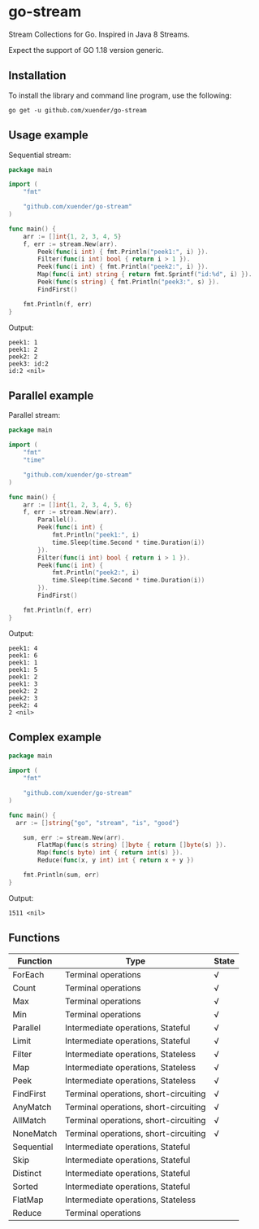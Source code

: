 # go-stream

Stream Collections for Go. Inspired in Java 8 Streams.

Expect the support of GO 1.18 version generic.

## Installation

To install the library and command line program, use the following:

```shell
go get -u github.com/xuender/go-stream
```

## Usage example

Sequential stream:

```go
package main

import (
	"fmt"

	"github.com/xuender/go-stream"
)

func main() {
	arr := []int{1, 2, 3, 4, 5}
	f, err := stream.New(arr).
		Peek(func(i int) { fmt.Println("peek1:", i) }).
		Filter(func(i int) bool { return i > 1 }).
		Peek(func(i int) { fmt.Println("peek2:", i) }).
		Map(func(i int) string { return fmt.Sprintf("id:%d", i) }).
		Peek(func(s string) { fmt.Println("peek3:", s) }).
		FindFirst()

	fmt.Println(f, err)
}
```

Output:

```shell
peek1: 1
peek1: 2
peek2: 2
peek3: id:2
id:2 <nil>
```

## Parallel example

Parallel stream:

```go
package main

import (
	"fmt"
	"time"

	"github.com/xuender/go-stream"
)

func main() {
	arr := []int{1, 2, 3, 4, 5, 6}
	f, err := stream.New(arr).
		Parallel().
		Peek(func(i int) {
			fmt.Println("peek1:", i)
			time.Sleep(time.Second * time.Duration(i))
		}).
		Filter(func(i int) bool { return i > 1 }).
		Peek(func(i int) {
			fmt.Println("peek2:", i)
			time.Sleep(time.Second * time.Duration(i))
		}).
		FindFirst()

	fmt.Println(f, err)
}
```

Output:

```shell
peek1: 4
peek1: 6
peek1: 1
peek1: 5
peek1: 2
peek1: 3
peek2: 2
peek2: 3
peek2: 4
2 <nil>
```

## Complex example

```go
package main

import (
	"fmt"

	"github.com/xuender/go-stream"
)

func main() {
  arr := []string{"go", "stream", "is", "good"}

	sum, err := stream.New(arr).
		FlatMap(func(s string) []byte { return []byte(s) }).
		Map(func(s byte) int { return int(s) }).
		Reduce(func(x, y int) int { return x + y })

	fmt.Println(sum, err)
}
```

Output:

```shell
1511 <nil>
```

## Functions

| Function | Type | State |
| - | - | - |
| ForEach | Terminal operations | √ |
| Count | Terminal operations | √ |
| Max | Terminal operations | √ |
| Min | Terminal operations | √ |
| Parallel | Intermediate operations, Stateful | √ |
| Limit | Intermediate operations, Stateful | √ |
| Filter | Intermediate operations, Stateless | √ |
| Map | Intermediate operations, Stateless | √ |
| Peek | Intermediate operations, Stateless | √ |
| FindFirst | Terminal operations, short-circuiting | √ |
| AnyMatch | Terminal operations, short-circuiting | √ |
| AllMatch | Terminal operations, short-circuiting | √ |
| NoneMatch | Terminal operations, short-circuiting | √  |
| Sequential | Intermediate operations, Stateful |   |
| Skip | Intermediate operations, Stateful |   |
| Distinct | Intermediate operations, Stateful |   |
| Sorted | Intermediate operations, Stateful |   |
| FlatMap | Intermediate operations, Stateless |   |
| Reduce | Terminal operations |   |
